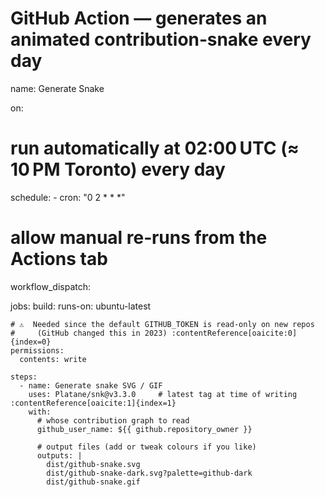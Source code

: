 # GitHub Action — generates an animated contribution‑snake every day
name: Generate Snake

on:
  # run automatically at 02:00 UTC (≈ 10 PM Toronto) every day
  schedule:
    - cron: "0 2 * * *"
  # allow manual re‑runs from the Actions tab
  workflow_dispatch:

jobs:
  build:
    runs-on: ubuntu-latest

    # ⚠️  Needed since the default GITHUB_TOKEN is read‑only on new repos
    #     (GitHub changed this in 2023) :contentReference[oaicite:0]{index=0}
    permissions:
      contents: write

    steps:
      - name: Generate snake SVG / GIF
        uses: Platane/snk@v3.3.0     # latest tag at time of writing :contentReference[oaicite:1]{index=1}
        with:
          # whose contribution graph to read
          github_user_name: ${{ github.repository_owner }}

          # output files (add or tweak colours if you like)
          outputs: |
            dist/github-snake.svg
            dist/github-snake-dark.svg?palette=github-dark
            dist/github-snake.gif
